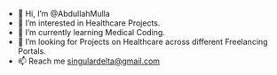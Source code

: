 - 👋 Hi, I’m @AbdullahMulla
- 👀 I’m interested in Healthcare Projects.
- 🌱 I’m currently learning Medical Coding.
- 💞️ I’m looking for Projects on Healthcare across different Freelancing Portals. 
- 📫 Reach me singulardelta@gmail.com

<!---
AbdullahMulla/AbdullahMulla is a ✨ special ✨ repository because its `README.md` (this file) appears on your GitHub profile.
You can click the Preview link to take a look at your changes.
--->
